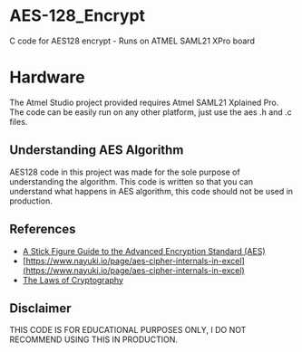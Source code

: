 # AES-128_Encrypt
C code for AES128 encrypt - Runs on ATMEL SAML21 XPro board

# Hardware
The Atmel Studio project provided requires Atmel SAML21 Xplained Pro. The code can be easily run on any other platform, just use the aes .h and .c files.

## Understanding AES Algorithm
AES128 code in this project was made for the sole purpose of understanding the algorithm. This code is written so that you can understand what happens in AES algorithm, this code should not be used in production. 

## References
 - [A Stick Figure Guide to the Advanced Encryption Standard (AES)](http://www.moserware.com/2009/09/stick-figure-guide-to-advanced.html)
 - [https://www.nayuki.io/page/aes-cipher-internals-in-excel](https://www.nayuki.io/page/aes-cipher-internals-in-excel)
 - [The Laws of Cryptography](http://www.cs.utsa.edu/~wagner/laws/)
 
## Disclaimer
THIS CODE IS FOR EDUCATIONAL PURPOSES ONLY, I DO NOT RECOMMEND USING THIS IN PRODUCTION.
